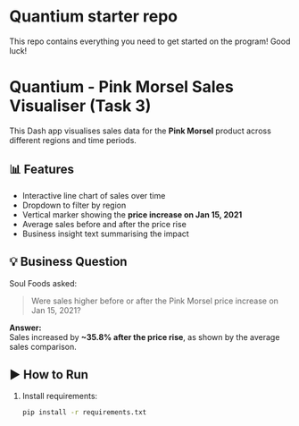 # Quantium starter repo
This repo contains everything you need to get started on the program! Good luck!
# Quantium - Pink Morsel Sales Visualiser (Task 3)

This Dash app visualises sales data for the **Pink Morsel** product across different regions and time periods.

## 📊 Features
- Interactive line chart of sales over time
- Dropdown to filter by region
- Vertical marker showing the **price increase on Jan 15, 2021**
- Average sales before and after the price rise
- Business insight text summarising the impact

## 💡 Business Question
Soul Foods asked:
> Were sales higher before or after the Pink Morsel price increase on Jan 15, 2021?

**Answer:**  
Sales increased by **~35.8% after the price rise**, as shown by the average sales comparison.

## ▶️ How to Run
1. Install requirements:
   ```bash
   pip install -r requirements.txt
